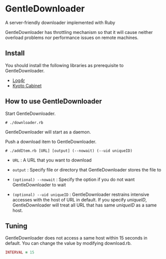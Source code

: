 GentleDownloader
================

A server-friendly downloader implemented with Ruby

GentleDownloader has throttling mechanism so that it will cause neither overload problems nor performance issues on remote machines.


Install
---------------
You should install the following libraries as prerequisite to GentleDownloader.

* [Log4r](http://log4r.rubyforge.org/)
* [Kyoto Cabinet](http://fallabs.com/kyotocabinet/spex.html)

How to use GentleDownloader
---------------
Start GentleDownloader.

    # ./downloader.rb

GentleDownloader will start as a daemon.

Push a download item to GentleDownloader.

    # ./addItem.rb [URL] [output] (--nowait) (--uid uniqueID)

+   `URL` :
    A URL that you want to download

+   `output` :
    Specify file or directory that GentleDownloader stores the file to

+   `(optional) --nowait` :
    Specify the option if you do not want GentleDownloader to wait

+   `(optional) --uid uniqueID` :
    GentleDownloader restrains intensive accesses with the host of URL in default. If you specify _uniqueID_, GentleDownloader will treat all URL that has same *uniqueID* as a same host.

Tuning
---------------
GentleDownloader does not access a same host within 15 seconds in default. You can change the value by modifying download.rb.

```ruby
INTERVAL = 15
```
